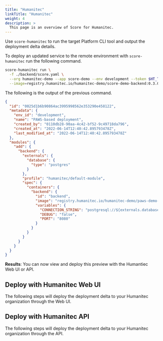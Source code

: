 ```yaml
---
title: "Humanitec"
linkTitle: "Humanitec"
weight: 4
description: >
  This page is an overview of Score for Humanitec.
---
```


Use `score-humanitec` to run the target Platform CLI tool and output the deployment delta details.

To deploy an updated service to the remote environment with `score-humanitec` run the following command.

```bash
score-humanitec run \
  -f ./backend/score.yaml \
  --org humanitec-demo --app score-demo --env development --token $HT_TOKEN \
  --image=registry.humanitec.io/humanitec-demo/score-demo-backend:0.3.0
```

The following is the output of the previous command.

```json
{
  "id": "0025d1b6b90864ac3995998562e353290e458122",
  "metadata": {
    "env_id": "development",
    "name": "PAWS-based deployment",
    "created_by": "0110db28-90aa-4c42-bf52-9c49718da796",
    "created_at": "2022-06-14T12:40:42.895793478Z",
    "last_modified_at": "2022-06-14T12:40:42.895793478Z"
  },
  "modules": {
    "add": {
      "backend": {
        "externals": {
          "database": {
            "type": "postgres"
          }
        },
        "profile": "humanitec/default-module",
        "spec": {
          "containers": {
            "backend": {
              "id": "backend",
              "image": "registry.humanitec.io/humanitec-demo/paws-demo-backend:0.3.0",
              "variables": {
                "CONNECTION_STRING": "postgresql://${externals.database.username}:${externals.database.password}@${externals.database.host}:${externals.database.port}/${externals.database.name}",
                "DEBUG": "false",
                "PORT": "8080"
              }
            }
          }
        }
      }
    }
  }
}
```

**Results**: You can now view and deploy this preview with the Humantiec Web UI or API.

## Deploy with Humanitec Web UI

The following steps will deploy the deployment delta to your Humanitec organization through the Web UI.

## Deploy with Humanitec API

The following steps will deploy the deployment delta to your Humanitec organization through the API.
